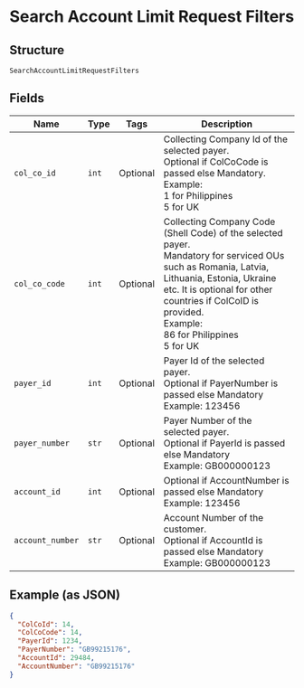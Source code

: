 
# Search Account Limit Request Filters

## Structure

`SearchAccountLimitRequestFilters`

## Fields

| Name | Type | Tags | Description |
|  --- | --- | --- | --- |
| `col_co_id` | `int` | Optional | Collecting Company Id of the selected payer.<br>Optional if ColCoCode is passed else Mandatory.<br>Example:<br>1 for Philippines<br>5 for UK |
| `col_co_code` | `int` | Optional | Collecting Company Code (Shell Code) of the selected payer.<br>Mandatory for serviced OUs such as Romania, Latvia, Lithuania, Estonia, Ukraine etc. It is optional for other countries if ColCoID is provided.<br>Example:<br>86 for Philippines<br>5 for UK |
| `payer_id` | `int` | Optional | Payer Id  of the selected payer.<br>Optional if PayerNumber is passed else Mandatory<br>Example: 123456 |
| `payer_number` | `str` | Optional | Payer Number of the selected payer.<br>Optional if PayerId is passed else Mandatory<br>Example: GB000000123 |
| `account_id` | `int` | Optional | Optional if AccountNumber is passed else Mandatory<br>Example: 123456 |
| `account_number` | `str` | Optional | Account Number of the customer.<br>Optional if AccountId is passed else Mandatory<br>Example: GB000000123 |

## Example (as JSON)

```json
{
  "ColCoId": 14,
  "ColCoCode": 14,
  "PayerId": 1234,
  "PayerNumber": "GB99215176",
  "AccountId": 29484,
  "AccountNumber": "GB99215176"
}
```

